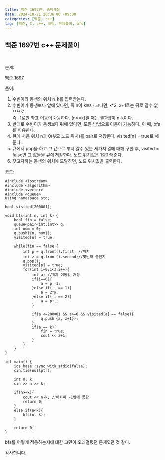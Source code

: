 ```yaml
---
title: 백준 1697번, 숨바꼭질
date: 2024-10-21 20:36:00 +09:00
categories: [백준, c++]
tag: [백준, C, c++, 코딩, 문제풀이, bfs]
---
```


## 백준 1697번 c++ 문제풀이
<br>

문제:

[백준 1697](https://www.acmicpc.net/problem/1697)

풀이:

1. 수빈이와 동생의 위치 n, k를 입력받는다.
2. 수빈이가 동생보다 앞에 있다면, 즉 n이 k보다 크다면, x*2, x+1로는 뒤로 갈수 없으므로<br>
   즉 -1로만 좌표 이동이 가능하다. (n>=k)일 때는 결과값이 n-k이다.
3. 반대로 수빈이가 동생보다 뒤에 있다면, 모든 방법으로 이동이 가능하다. 이 때, bfs를 이용한다.
4. 큐에 처음 위치 n과 0(부모 노드 위치)를 pair로 저장한다. visited[n] = true로 해준다.
5. 큐에서 pop을 하고 그 값으로 부터 갈수 있는 세가지 길에 대해 구한 후, visited = false면 그 값들을 큐에 저장한다. 노드 위치값은 1증가해준다.
6. 찾고자하는 동생의 위치에 도달하면, 노드 위치값을 출력한다.

코드:

    #include <iostream>
    #include <algorithm>
    #include <vector>
    #include <queue>
    using namespace std;

    bool visited[200001];

    void bfs(int n, int k) {
        bool fin = false;
        queue<pair<int,int>> q;
        int num = 0;
        q.push({n, num});
        visited[n] = true;

        while(fin == false){
            int p = q.front().first; //위치
            int z = q.front().second;//몇번째 층인지
            q.pop();
            visited[p] = true;
            for(int i=0;i<3;i++){
                int a; //위치 이동값 저장
                if(i==0){
                    a = p -1;
                }else if( i == 1){
                    a = 2*p;
                }else if( i == 2){
                    a = p+1;
                }

                if(a <=200001 && a>=0 && visited[a] == false){
                    q.push({a, z+1});
                }
                if(a == k){
                    fin = true;
                    cout << z+1;
                }
            }
        }
    }

    int main() {
        ios_base::sync_with_stdio(false);
        cin.tie(nullptr);

        int n, k;
        cin >> n >> k;

        if(n>=k){
            cout << n-k; //어차피 -1밖에 못함
            return 0;
        }
        else if(n<k){
            bfs(n, k);
        }

        return 0;
    }

bfs를 어떻게 적용하는지에 대한 고민이 오래걸렸던 문제였던 것 같다.

감사합니다.
 